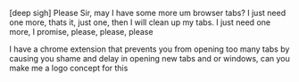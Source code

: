 [deep sigh] Please Sir, may I have some more um browser tabs? I just need one more, thats it, just one, then I will clean up my tabs. I just need one more, I promise, please, please, please

I have a chrome extension that prevents you from opening too many tabs by causing you shame and delay in opening new tabs and or windows, can you make me a logo concept for this